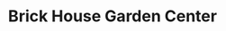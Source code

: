 ---
title: "Brick House Garden Center"
url: /greeley/brick-house-garden-center/
shop: Garten-Center
---